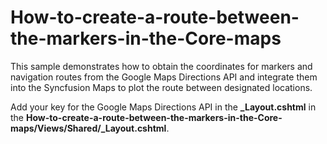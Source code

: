 # How-to-create-a-route-between-the-markers-in-the-Core-maps

This sample demonstrates how to obtain the coordinates for markers and navigation routes from the Google Maps Directions API and integrate them into the Syncfusion Maps to plot the route between designated locations.

Add your key for the Google Maps Directions API in the **_Layout.cshtml** in the **How-to-create-a-route-between-the-markers-in-the-Core-maps/Views/Shared/_Layout.cshtml**.
